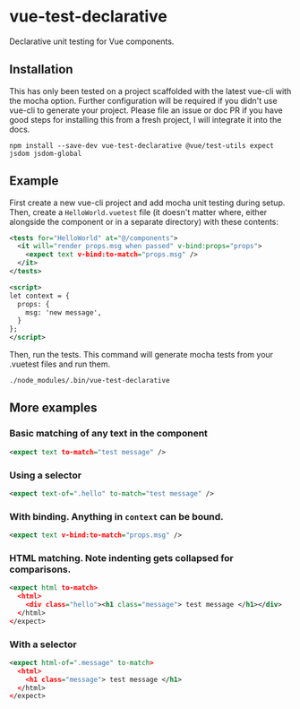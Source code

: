 # vue-test-declarative

Declarative unit testing for Vue components.

## Installation

This has only been tested on a project scaffolded with the latest vue-cli with the mocha option. Further configuration will be required if you didn't use vue-cli to generate your project. Please file an issue or doc PR if you have good steps for installing this from a fresh project, I will integrate it into the docs.

`npm install --save-dev vue-test-declarative @vue/test-utils expect jsdom jsdom-global`

## Example

First create a new vue-cli project and add mocha unit testing during setup. Then, create a `HelloWorld.vuetest` file (it doesn't matter where, either alongside the component or in a separate directory) with these contents:

```xml
<tests for="HelloWorld" at="@/components">
  <it will="render props.msg when passed" v-bind:props="props">
    <expect text v-bind:to-match="props.msg" />
  </it>
</tests>

<script>
let context = {
  props: {
    msg: 'new message',
  }
};
</script>

```

Then, run the tests. This command will generate mocha tests from your .vuetest files and run them.

```
./node_modules/.bin/vue-test-declarative
```


## More examples

### Basic matching of any text in the component 
```xml
<expect text to-match="test message" />
```

### Using a selector

```xml
<expect text-of=".hello" to-match="test message" />
```

### With binding. Anything in `context` can be bound. 

```xml
<expect text v-bind:to-match="props.msg" />
```

### HTML matching. Note indenting gets collapsed for comparisons. 

```xml
<expect html to-match>
  <html>
    <div class="hello"><h1 class="message"> test message </h1></div>
  </html>
</expect>
```

### With a selector 

```xml
<expect html-of=".message" to-match>
  <html>
    <h1 class="message"> test message </h1>
  </html>
</expect>
```
